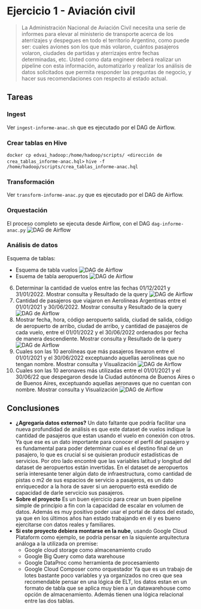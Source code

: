
# Ejercicio 1 - Aviación civil
> La Administración Nacional de Aviación Civil necesita una serie de informes para elevar al ministerio de transporte acerca de los aterrizajes y despegues en todo el territorio Argentino, como puede ser: cuales aviones son los que más volaron, cuántos pasajeros volaron, ciudades de partidas y aterrizajes entre fechas determinadas, etc. Usted como data engineer deberá realizar un pipeline con esta información, automatizarlo y realizar los análisis de datos solicitados que permita responder las preguntas de negocio, y hacer sus recomendaciones con respecto al estado actual.

## Tareas
### Ingest
Ver `ingest-informe-anac.sh` que es ejecutado por el DAG de Airflow.
### Crear tablas en Hive
`docker cp edvai_hadoop:/home/hadoop/scripts/ <dirección de crea_tablas_informe-anac.hql>`
`hive -f /home/hadoop/scripts/crea_tablas_informe-anac.hql`
### Transformación
Ver `transform-informe-anac.py` que es ejecutado por el DAG de Airflow.
### Orquestación
El proceso completo se ejecuta desde Airflow, con el DAG `dag-informe-anac.py`
![DAG de Airflow](screenshots/DAG1.jpg)
### Análisis de datos
Esquema de tablas:
- Esquema de tabla vuelos
![DAG de Airflow](screenshots/esquema_aeropuertos.jpg)
- Esuema de tabla aeropuertos
![DAG de Airflow](screenshots/esquema_vuelos.jpg)

6. Determinar la cantidad de vuelos entre las fechas 01/12/2021 y 31/01/2022. Mostrar consulta y Resultado de la query
   ![DAG de Airflow](screenshots/queries_6.jpg)
7. Cantidad de pasajeros que viajaron en Aerolíneas Argentinas entre el 01/01/2021 y 30/06/2022. Mostrar consulta y Resultado de la query
   ![DAG de Airflow](screenshots/queries_7.jpg)
8. Mostrar fecha, hora, código aeropuerto salida, ciudad de salida, código de aeropuerto de arribo, ciudad de arribo, y cantidad de pasajeros de cada vuelo, entre el 01/01/2022 y el 30/06/2022 ordenados por fecha de manera descendiente. Mostrar consulta y Resultado de la query
   ![DAG de Airflow](screenshots/queries_8.jpg)
9.  Cuales son las 10 aerolíneas que más pasajeros llevaron entre el 01/01/2021 y el 30/06/2022 exceptuando aquellas aerolíneas que no tengan nombre. Mostrar consulta y Visualización
    ![DAG de Airflow](screenshots/queries_9.jpg)
10.  Cuales son las 10 aeronaves más utilizadas entre el 01/01/2021 y el 30/06/22 que despegaron desde la Ciudad autónoma de Buenos Aires o de Buenos Aires, exceptuando aquellas aeronaves que no cuentan con nombre. Mostrar consulta y Visualización
    ![DAG de Airflow](screenshots/queries_10.jpg)

## Conclusiones
- **¿Agregaría datos externos?**
  Un dato faltante que podría facilitar una nueva profundidad de análisis es que este dataset de vuelos indique la cantidad de pasajeros que estan usando el vuelo en conexión con otros. Ya que ese es un dato importante para conocer el perfil del pasajero y es fundamental para poder determinar cual es el destino final de un pasajero, lo que es crucial si se quisieran producir estadísticas de servicios.
  Por otro lado encontré que las variables latitud y longitud del dataset de aeropuertos están invertidas.
  En el dataset de aeropuertos sería interesante tener algún dato de infraestructura, como cantidad de pistas o m2 de sus espacios de servicio a pasajeros, es un dato enriquecedor a la hora de saver si un aeropuerto está exedido de capacidad de darle servcicio sus pasajeros.
- **Sobre el proyecto**
  Es un buen ejercicio para crear un buen pipeline simple de principio a fin con la capacidad de escalar en volumen de datos. Además es muy positivo poder usar el portal de datos del estado, ya que en los últimos años han estado trabajando en él y es bueno ejercitarse con datos reales y familiares.
- **Si este proyecto debiera montarse en la nube**, usando Google Cloud Plataform como ejemplo, se podría pensar en la siquiente arquitectura análoga a la utilizada on premise:
  - Google cloud storage como almacenamiento crudo
  - Google Big Query como data warehouse
  - Google DataProc como herramienta de procesamiento
  - Google Cloud Composer como orquestador
Ya que es un trabajo de lotes bastante poco variables y ya organizados no creo que sea recomendable pensar en una lógica de ELT, los datos estan en un formato de tabla que se aplica muy bien a un datawarehouse como opción de almacenamiento. Además tienen una lógica relacional entre las dos tablas.